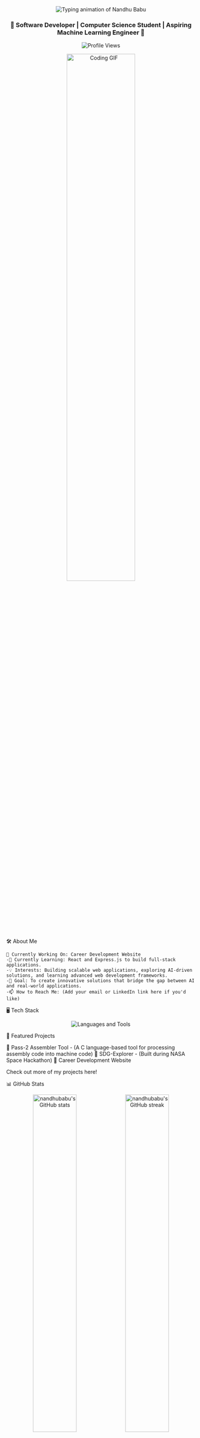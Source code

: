 <div align="center"> <img src="https://readme-typing-svg.demolab.com?font=Roboto&size=40&duration=4000&pause=500&color=0011F4FF&center=true&vCenter=true&width=600&height=70&lines=Hi+%F0%9F%91%8B%2C+I'm+NANDHU+BABU;" alt="Typing animation of Nandhu Babu" /> </div> <h3 align="center">🚀 Software Developer | Computer Science Student | Aspiring Machine Learning Engineer 🚀</h3> <p align="center"> <img src="https://komarev.com/ghpvc/?username=nandhubabu&label=Profile%20views&color=0e75b6&style=flat" alt="Profile Views" /> </p> <div align="center"> <img src="https://media.giphy.com/media/qgQUggAC3Pfv687qPC/giphy.gif" alt="Coding GIF" width="60%"/> </div>

🛠 About Me

    🔭 Currently Working On: Career Development Website
    -🌱 Currently Learning: React and Express.js to build full-stack applications.
    -💡 Interests: Building scalable web applications, exploring AI-driven solutions, and learning advanced web development frameworks.
    -🎯 Goal: To create innovative solutions that bridge the gap between AI and real-world applications.
    -📫 How to Reach Me: (Add your email or LinkedIn link here if you'd like)
    
🖥️ Tech Stack
<div align="center"> <img src="https://skillicons.dev/icons?i=python,java,javascript,html,css,bootstrap,git,figma,firebase,linux,arduino,unity" alt="Languages and Tools" /> </div>

🌟 Featured Projects

🔹 Pass-2 Assembler Tool - (A C language-based tool for processing assembly code into machine code)
🔹 SDG-Explorer - (Built during NASA Space Hackathon)
🔹 Career Development Website

Check out more of my projects here!

📊 GitHub Stats
<div align="center"> <img src="https://github-readme-stats.vercel.app/api?username=nandhubabu&show_icons=true&theme=radical" alt="nandhubabu's GitHub stats" width="48%"/> <img src="https://github-readme-streak-stats.herokuapp.com/?user=nandhubabu&theme=radical" alt="nandhubabu's GitHub streak" width="48%"/> </div> <div align="center"> <img src="https://github-readme-stats.vercel.app/api/top-langs/?username=nandhubabu&layout=compact&theme=radical" alt="nandhubabu's top languages" width="48%" /> </div>

🏆 Achievements
<div align="center"> <img src="https://github-profile-trophy.vercel.app/?username=nandhubabu&theme=radical&row=1&no-bg=true" alt="nandhubabu trophies" /> </div>

🌐 Connect with Me
<div align="center"> <a href="https://linkedin.com/in/nandhubabu" target="_blank"><img src="https://img.shields.io/badge/LinkedIn-blue?style=for-the-badge&logo=linkedin&logoColor=white" alt="LinkedIn"></a> <a href="mailto:nandhubabu@gmail.com" target="_blank"><img src="https://img.shields.io/badge/Gmail-red?style=for-the-badge&logo=gmail&logoColor=white" alt="Gmail"></a> <a href="https://github.com/nandhubabu" target="_blank"><img src="https://img.shields.io/badge/GitHub-black?style=for-the-badge&logo=github&logoColor=white" alt="GitHub"></a> </div>

✨ Fun Fact
<div align="center"> <img src="https://media.giphy.com/media/ZVik7pBtu9dNS/giphy.gif" alt="Fun Coding GIF" width="50%"/> <h4>Debugging is like being the detective in a crime movie where you are also the murderer 🕵️‍♂️!</h4> </div>
